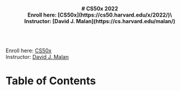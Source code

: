 <p align="center">
  <b># CS50x 2022</b><br>
  <b>Enroll here: [CS50x](https://cs50.harvard.edu/x/2022/)\</b><br>
  <b>Instructor: [David J. Malan](https://cs.harvard.edu/malan/)</b><br>
  
  <br><br>
</p>


Enroll here: [CS50x](https://cs50.harvard.edu/x/2022/)\
Instructor: [David J. Malan](https://cs.harvard.edu/malan/)

# Table of Contents 

